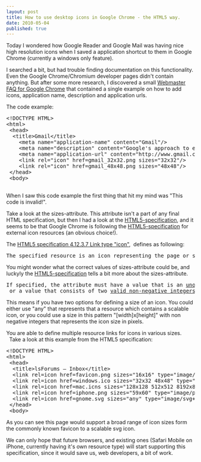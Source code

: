```yaml
---
layout: post
title: How to use desktop icons in Google Chrome - the HTML5 way.
date: 2010-05-04
published: true
---
```


Today I wondered how Google Reader and Google Mail was having nice high resolution icons when I saved a application shortcut to them in Google Chrome (currently a windows only feature).

<!--more-->

I searched a bit, but had trouble finding documentation on this functionality. Even the Google Chrome/Chromium developer pages didn't contain anything. But after some more research, I discovered a small <a href="http://www.google.com/chrome/intl/en/webmasters-faq.html">Webmaster FAQ for Google Chrome</a> that contained a single example on how to add icons, application name, description and application urls.

The code example:

<pre>
&lt;!DOCTYPE HTML&gt;
&lt;html&gt;
 &lt;head&gt;
  &lt;title&gt;Gmail&lt;/title&gt;
    &lt;meta name="application-name" content="Gmail"/&gt;
    &lt;meta name="description" content="Google's approach to email"/&gt;
    &lt;meta name="application-url" content="http://www.gmail.com"/&gt;
    &lt;link rel="icon" href=gmail_32x32.png sizes="32x32"/&gt;
    &lt;link rel="icon" href=gmail_48x48.png sizes="48x48"/&gt;
 &lt;/head&gt;
 &lt;body&gt;
 </pre>

When I saw this code example the first thing that hit my mind was "This code is invalid!".

Take a look at the sizes-attribute. This attribute isn't a part of any final HTML specification, but then I had a look at the <a href="http://www.whatwg.org/specs/web-apps/current-work/multipage/links.html#rel-icon">HTML5-specification</a>, and it seems to be that Google Chrome is following the <a href="http://www.whatwg.org/specs/web-apps/current-work/multipage/links.html#rel-icon">HTML5-specification</a> for external icon resources (an obvious choice!).

The <a href="http://www.whatwg.org/specs/web-apps/current-work/multipage/links.html#rel-icon">HTML5 specification 4.12.3.7 Link type "icon"</a>,  defines as following:

<pre>The specified resource is an icon representing the page or site, and should be used by the user agent when representing the page in the user interface.</pre>

You might wonder what the correct values of sizes-attribute could be, and luckyly the <a href="http://www.whatwg.org/specs/web-apps/current-work/multipage/links.html#rel-icon">HTML5-specification</a> tells a bit more about the sizes-attribute.

<pre>If specified, the attribute must have a value that is an <a href="common-microsyntaxes.html#unordered-set-of-unique-space-separated-tokens">unordered set of unique space-separated tokens</a>. The values must all be either <code title="attr-link-sizes-any"><a href="#attr-link-sizes-any">any</a></code> or a value that consists of two <a title="valid non-negative integer" href="common-microsyntaxes.html#valid-non-negative-integer">valid non-negative integers</a> that do not have a leading U+0030 DIGIT ZERO (0) character and that are separated by a single U+0078 LATIN SMALL LETTER X character (x)</pre>

This means if you have two options for defining a size of an icon. You could either use "any" that represents that a resource which contains a scalable icon, or you could use a size in this pattern "[width]x[height]" with non negative integers that represents the icon size in pixels.

You are able to define multiple resource links for icons in various sizes.   Take a look at this example from the HTML5 specification:

<pre>&lt;!DOCTYPE HTML&gt;
&lt;html&gt;
 &lt;head&gt;
  &lt;title&gt;lsForums — Inbox&lt;/title&gt;
  &lt;link rel=icon href=favicon.png sizes="16x16" type="image/png"&gt;
  &lt;link rel=icon href=windows.ico sizes="32x32 48x48" type="image/vnd.microsoft.icon"&gt;
  &lt;link rel=icon href=mac.icns sizes="128x128 512x512 8192x8192 32768x32768"&gt;
  &lt;link rel=icon href=iphone.png sizes="59x60" type="image/png"&gt;
  &lt;link rel=icon href=gnome.svg sizes="any" type="image/svg+xml"&gt;
 &lt;/head&gt;
 &lt;body&gt;</pre>

As you can see this page would support a broad range of icon sizes form the commonly known favicon to a scalable svg icon.

We can only hope that future browsers, and existing ones (Safari Mobile on iPhone, currently having it's own resource type) will start supporting this specification, since it would save us, web developers, a bit of work.
